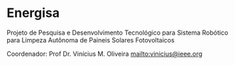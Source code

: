 # Energisa
Projeto de Pesquisa e Desenvolvimento Tecnológico para 
Sistema Robótico para Limpeza Autônoma de Paineis
Solares Fotovoltaicos


Coordenador: Prof Dr. Vinícius M. Oliveira <mailto:vinicius@ieee.org>
